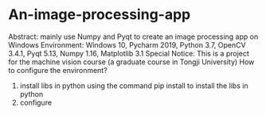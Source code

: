 # An-image-processing-app
Abstract: mainly use Numpy and Pyqt to create an image processing app on Windows
Environment: Windows 10, Pycharm 2019, Python 3.7, OpenCV 3.4.1, Pyqt 5.13, Numpy 1.16, Matplotlib 3.1
Special Notice: This is a project for the machine vision course (a graduate course in Tongji University)
How to configure the environment?
1. install libs in python
    using the command pip install to install the libs in python
2. configure 
